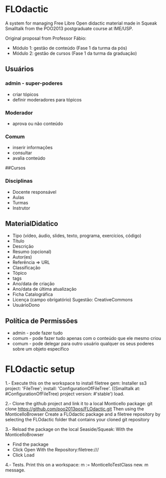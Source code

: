 FLOdactic
=========

A system for managing Free Libre Open didactic material made in Squeak Smalltalk from the POO2013 postgraduate course at IME/USP.

Original proposal from Professor Fábio:

* Módulo 1: gestão de conteúdo (Fase 1 da turma da pós)
* Módulo 2: gestão de cursos (Fase 1 da turma da graduação)

## Usuários
### admin - super-poderes
* criar tópicos
* definir moderadores para tópicos

### Moderador
* aprova ou não conteúdo

### Comum
* inserir informações
* consultar
* avalia conteúdo

##Cursos

### Disciplinas
* Docente responsável
* Aulas
* Turmas
 * Instrutor

## MaterialDidatico
* Tipo (vídeo, áudio, slides, texto, programa, exercícios, código)
* Título
* Descrição
* Resumo (opcional)
* Autor(es)
* Referência => URL
* Classificação
 * Tópico
 * tags
* Ano/data de criação
* Ano/data de última atualização
* Ficha Catalográfica
* Licença (campo obrigatório) Sugestão: CreativeCommons
* UsuárioDono

## Política de Permissões
* admin - pode fazer tudo
* comum - pode fazer tudo apenas com o conteúdo que ele mesmo criou
* comum - pode delegar para outro usuário qualquer os seus poderes sobre um objeto específico

FLOdactic setup
===============

1.- Execute this on the workspace to install filetree gem:
Installer ss3
    project: 'FileTree';
    install: 'ConfigurationOfFileTree'.
((Smalltalk at: #ConfigurationOfFileTree) project version: #'stable') load.

2.- Clone the github project and link it to a local Monticello package:
git clone https://github.com/poo2013pos/FLOdactic.git
Then using the MonticelloBrowser Create a FLOdactic package and a filetree repository by selecting the FLOdactic folder that contains your cloned git repository

3.- Reload the package on the local Seaside/Squeak:
With the MonticelloBrowser
- Find the package
- Click Open
With the Repository:filetree:///<path-to-FLOdactic>
- Click Load

4.- Tests. Print this on a workspace:
m := MonticelloTestClass new.
m message.